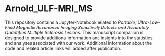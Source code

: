 # Arnold_ULF-MRI_MS
This repository contains a Jupyter-Notebook related to _Portable, Ultra-Low-Field Magnetic Resonance Imaging Sensitively Detects and Accurately Quantifies Multiple Sclerosis Lesions_. This manuscript companion is designed to provide additional information and insights into the statistics and analyses associated with our work. Additional information about the code and related article links will added after publication.
